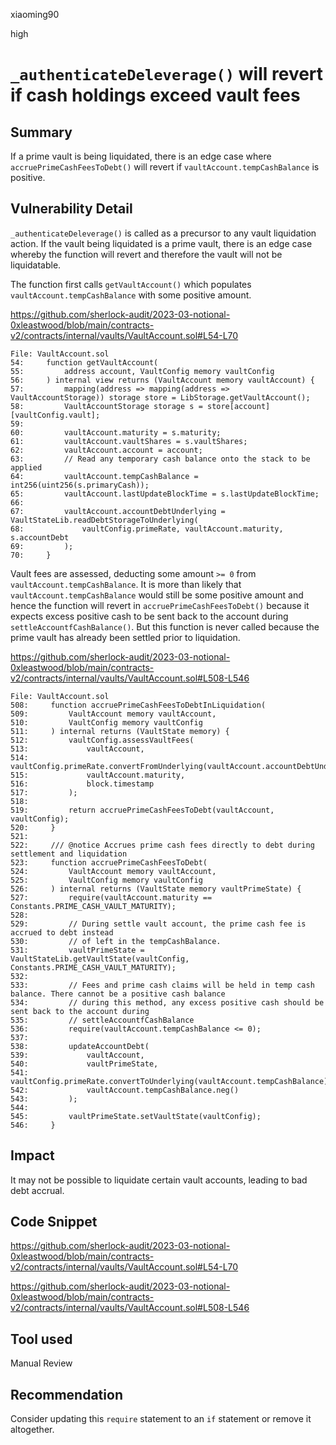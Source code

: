 xiaoming90

high

# `_authenticateDeleverage()` will revert if cash holdings exceed vault fees

## Summary

If a prime vault is being liquidated, there is an edge case where `accruePrimeCashFeesToDebt()` will revert if `vaultAccount.tempCashBalance` is positive.

## Vulnerability Detail

`_authenticateDeleverage()` is called as a precursor to any vault liquidation action. If the vault being liquidated is a prime vault, there is an edge case whereby the function will revert and therefore the vault will not be liquidatable.

The function first calls `getVaultAccount()` which populates `vaultAccount.tempCashBalance` with some positive amount. 

https://github.com/sherlock-audit/2023-03-notional-0xleastwood/blob/main/contracts-v2/contracts/internal/vaults/VaultAccount.sol#L54-L70

```solidity
File: VaultAccount.sol
54:     function getVaultAccount(
55:         address account, VaultConfig memory vaultConfig
56:     ) internal view returns (VaultAccount memory vaultAccount) {
57:         mapping(address => mapping(address => VaultAccountStorage)) storage store = LibStorage.getVaultAccount();
58:         VaultAccountStorage storage s = store[account][vaultConfig.vault];
59: 
60:         vaultAccount.maturity = s.maturity;
61:         vaultAccount.vaultShares = s.vaultShares;
62:         vaultAccount.account = account;
63:         // Read any temporary cash balance onto the stack to be applied
64:         vaultAccount.tempCashBalance = int256(uint256(s.primaryCash));
65:         vaultAccount.lastUpdateBlockTime = s.lastUpdateBlockTime;
66: 
67:         vaultAccount.accountDebtUnderlying = VaultStateLib.readDebtStorageToUnderlying(
68:             vaultConfig.primeRate, vaultAccount.maturity, s.accountDebt
69:         );
70:     }
```

Vault fees are assessed, deducting some amount `>= 0` from `vaultAccount.tempCashBalance`. It is more than likely that `vaultAccount.tempCashBalance` would still be some positive amount and hence the function will revert in `accruePrimeCashFeesToDebt()` because it expects excess positive cash to be sent back to the account during `settleAccountfCashBalance()`. But this function is never called because the prime vault has already been settled prior to liquidation.

https://github.com/sherlock-audit/2023-03-notional-0xleastwood/blob/main/contracts-v2/contracts/internal/vaults/VaultAccount.sol#L508-L546

```solidity
File: VaultAccount.sol
508:     function accruePrimeCashFeesToDebtInLiquidation(
509:         VaultAccount memory vaultAccount,
510:         VaultConfig memory vaultConfig
511:     ) internal returns (VaultState memory) {
512:         vaultConfig.assessVaultFees(
513:             vaultAccount,
514:             vaultConfig.primeRate.convertFromUnderlying(vaultAccount.accountDebtUnderlying).neg(),
515:             vaultAccount.maturity,
516:             block.timestamp
517:         );
518: 
519:         return accruePrimeCashFeesToDebt(vaultAccount, vaultConfig);
520:     }
521: 
522:     /// @notice Accrues prime cash fees directly to debt during settlement and liquidation
523:     function accruePrimeCashFeesToDebt(
524:         VaultAccount memory vaultAccount,
525:         VaultConfig memory vaultConfig
526:     ) internal returns (VaultState memory vaultPrimeState) {
527:         require(vaultAccount.maturity == Constants.PRIME_CASH_VAULT_MATURITY);
528: 
529:         // During settle vault account, the prime cash fee is accrued to debt instead
530:         // of left in the tempCashBalance.
531:         vaultPrimeState = VaultStateLib.getVaultState(vaultConfig, Constants.PRIME_CASH_VAULT_MATURITY);
532: 
533:         // Fees and prime cash claims will be held in temp cash balance. There cannot be a positive cash balance
534:         // during this method, any excess positive cash should be sent back to the account during
535:         // settleAccountfCashBalance
536:         require(vaultAccount.tempCashBalance <= 0);
537:         
538:         updateAccountDebt(
539:             vaultAccount,
540:             vaultPrimeState,
541:             vaultConfig.primeRate.convertToUnderlying(vaultAccount.tempCashBalance),
542:             vaultAccount.tempCashBalance.neg()
543:         );
544: 
545:         vaultPrimeState.setVaultState(vaultConfig);
546:     }
```

## Impact

It may not be possible to liquidate certain vault accounts, leading to bad debt accrual.

## Code Snippet

https://github.com/sherlock-audit/2023-03-notional-0xleastwood/blob/main/contracts-v2/contracts/internal/vaults/VaultAccount.sol#L54-L70

https://github.com/sherlock-audit/2023-03-notional-0xleastwood/blob/main/contracts-v2/contracts/internal/vaults/VaultAccount.sol#L508-L546

## Tool used

Manual Review

## Recommendation

Consider updating this `require` statement to an `if` statement or remove it altogether.